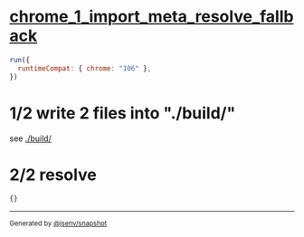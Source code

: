 # [chrome_1_import_meta_resolve_fallback](../../import_meta_resolve_browser.test.mjs#L22)

```js
run({
  runtimeCompat: { chrome: "106" },
})
```

# 1/2 write 2 files into "./build/"

see [./build/](./build/)

# 2/2 resolve

```js
{}
```

---

<sub>
  Generated by <a href="https://github.com/jsenv/core/tree/main/packages/tooling/snapshot">@jsenv/snapshot</a>
</sub>
